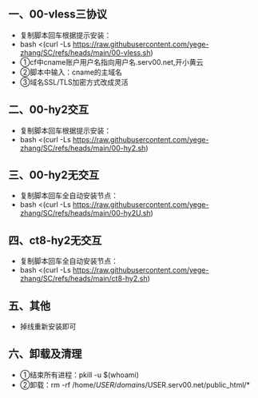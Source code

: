 ## 一、00-vless三协议
* 复制脚本回车根据提示安装：
* bash <(curl -Ls https://raw.githubusercontent.com/yege-zhang/SC/refs/heads/main/00-vless.sh)
* ①cf中cname账户用户名指向用户名.serv00.net,开小黄云
* ②脚本中输入：cname的主域名
* ③域名SSL/TLS加密方式改成灵活
## 二、00-hy2交互
* 复制脚本回车根据提示安装：
* bash <(curl -Ls https://raw.githubusercontent.com/yege-zhang/SC/refs/heads/main/00-hy2.sh)
## 三、00-hy2无交互
* 复制脚本回车全自动安装节点：
* bash <(curl -Ls https://raw.githubusercontent.com/yege-zhang/SC/refs/heads/main/00-hy2U.sh)
## 四、ct8-hy2无交互
* 复制脚本回车全自动安装节点：
* bash <(curl -Ls https://raw.githubusercontent.com/yege-zhang/SC/refs/heads/main/ct8-hy2.sh)
## 五、其他
*  掉线重新安装即可
## 六、卸载及清理
*  ①结束所有进程：pkill -u $(whoami)
*  ②卸载：rm -rf /home/$USER/domains/$USER.serv00.net/public_html/*
